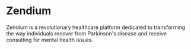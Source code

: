 # Zendium
Zendium is a revolutionary healthcare platform dedicated to transforming the way individuals recover from Parkinson's disease and receive consulting for mental health issues.

